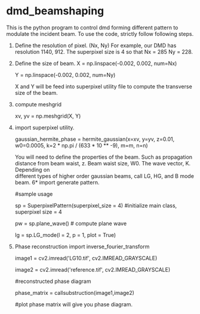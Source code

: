 # dmd_beamshaping
This is the python program to control dmd forming different pattern to modulate the incident beam.
To use the code, strictly follow following steps.
1. Define the resolution of pixel. (Nx, Ny)
   For example, our DMD has resolution 1140, 912. The superpixel size is 4 so that
   Nx = 285
   Ny = 228.
3. Define the size of beam.
   X = np.linspace(-0.002, 0.002, num=Nx)
   
   Y = np.linspace(-0.002, 0.002, num=Ny)
   
   X and Y will be feed into superpixel utility file to compute the transverse size of the beam.
   
5. compute meshgrid
   
   xv, yv = np.meshgrid(X, Y)
   
7. import superpixel utility.
   
   gaussian_hermite_phase = hermite_gaussian(x=xv, y=yv, z=0.01, w0=0.0005, k=2 * np.pi / (633 * 10 ** -9), m=m, n=n)
   
   You will need to define the properties of the beam. Such as propagation distance from beam waist, z. Beam waist size, W0. The wave vector, K. Depending on       
   different types of higher order gaussian beams, call LG, HG, and B mode beam.
6* import generate pattern.
   
   #sample usage
   
   sp = SuperpixelPattern(superpixel_size = 4) #initialize main class, superpixel size  = 4
   
   pw = sp.plane_wave() # compute plane wave
   
   lg = sp.LG_mode(l = 2, p = 1, plot = True)
   
9. Phase reconstruction
   import inverse_fourier_transform
   
   image1 = cv2.imread('LG10.tif', cv2.IMREAD_GRAYSCALE)
   
   image2 = cv2.imread('reference.tif', cv2.IMREAD_GRAYSCALE)
   
   #reconstructed phase diagram

   phase_matrix = callsubstruction(image1,image2)
   
   #plot phase matrix will give you phase diagram.
   
